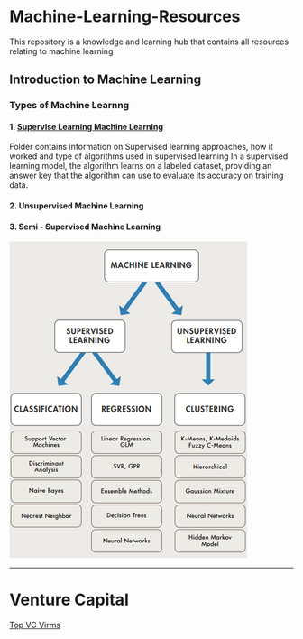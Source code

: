 # Machine-Learning-Resources

This repository is a knowledge and learning hub that contains all resources relating to machine learning

## Introduction to Machine Learning

### Types of Machine Learnng


#### 1. [Supervise Learning Machine Learning ](https://github.com/Jean-njoroge/Machine-Learning-Resources/tree/master/supervised_learning)
Folder contains information on Supervised learning approaches, how it worked and type of algorithms used in supervised learning
In a supervised learning model, the algorithm learns on a labeled dataset, providing an answer key that the algorithm can use to evaluate its accuracy on training data.

 #### 2. Unsupervised Machine Learning
 #### 3. Semi - Supervised Machine Learning

![Ensemble learning architeceture](https://github.com/Jean-njoroge/Machine-Learning-Resources/blob/master/Machine_learning.png
) 

_____
# Venture Capital
[Top VC Virms](https://growthlist.co/blog/ai-vc)

